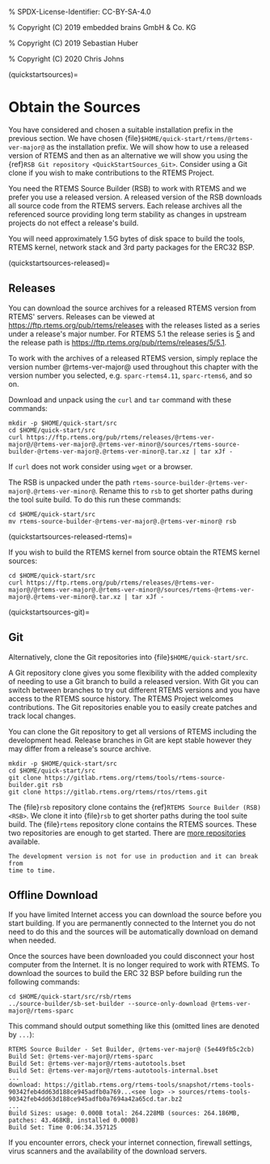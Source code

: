 % SPDX-License-Identifier: CC-BY-SA-4.0

% Copyright (C) 2019 embedded brains GmbH & Co. KG

% Copyright (C) 2019 Sebastian Huber

% Copyright (C) 2020 Chris Johns

(quickstartsources)=

# Obtain the Sources

You have considered and chosen a suitable installation prefix in the previous
section. We have chosen {file}`$HOME/quick-start/rtems/@rtems-ver-major@` as the installation
prefix. We will show how to use a released version of RTEMS and then as an
alternative we will show you using the {ref}`RSB Git repository
<QuickStartSources_Git>`. Consider using a Git clone if you wish to make
contributions to the RTEMS Project.

You need the RTEMS Source Builder (RSB) to work with RTEMS and we prefer you
use a released version. A released version of the RSB downloads all source code
from the RTEMS servers. Each release archives all the referenced source
providing long term stability as changes in upstream projects do not effect a
release's build.

You will need approximately 1.5G bytes of disk space to build the tools, RTEMS
kernel, network stack and 3rd party packages for the ERC32 BSP.

(quickstartsources-released)=

## Releases

You can download the source archives for a released RTEMS version from RTEMS'
servers. Releases can be viewed at <https://ftp.rtems.org/pub/rtems/releases> with
the releases listed as a series under a release's major number. For RTEMS 5.1
the release series is [5](https://ftp.rtems.org/pub/rtems/releases/5) and the
release path is <https://ftp.rtems.org/pub/rtems/releases/5/5.1>.

To work with the archives of a released RTEMS version, simply replace the
version number @rtems-ver-major@ used throughout this chapter with the version
number you selected, e.g. `sparc-rtems4.11`, `sparc-rtems6`, and so on.

Download and unpack using the `curl` and `tar` command with these commands:

```none
mkdir -p $HOME/quick-start/src
cd $HOME/quick-start/src
curl https://ftp.rtems.org/pub/rtems/releases/@rtems-ver-major@/@rtems-ver-major@.@rtems-ver-minor@/sources/rtems-source-builder-@rtems-ver-major@.@rtems-ver-minor@.tar.xz | tar xJf -
```

If `curl` does not work consider using `wget` or a browser.

The RSB is unpacked under the path `rtems-source-builder-@rtems-ver-major@.@rtems-ver-minor@`. Rename this
to `rsb` to get shorter paths during the tool suite build. To do this run
these commands:

```none
cd $HOME/quick-start/src
mv rtems-source-builder-@rtems-ver-major@.@rtems-ver-minor@ rsb
```

(quickstartsources-released-rtems)=

If you wish to build the RTEMS kernel from source obtain the RTEMS kernel
sources:

```none
cd $HOME/quick-start/src
curl https://ftp.rtems.org/pub/rtems/releases/@rtems-ver-major@/@rtems-ver-major@.@rtems-ver-minor@/sources/rtems-@rtems-ver-major@.@rtems-ver-minor@.tar.xz | tar xJf -
```

(quickstartsources-git)=

## Git

Alternatively, clone the Git repositories into {file}`$HOME/quick-start/src`.

A Git repository clone gives you some flexibility with the added complexity of
needing to use a Git branch to build a released version. With Git you can
switch between branches to try out different RTEMS versions and you have access
to the RTEMS source history. The RTEMS Project welcomes contributions. The Git
repositories enable you to easily create patches and track local changes.

You can clone the Git repository to get all versions of RTEMS including the
development head. Release branches in Git are kept stable however they may
differ from a release's source archive.

```none
mkdir -p $HOME/quick-start/src
cd $HOME/quick-start/src
git clone https://gitlab.rtems.org/rtems/tools/rtems-source-builder.git rsb
git clone https://gitlab.rtems.org/rtems/rtos/rtems.git
```

The {file}`rsb` repository clone contains the {ref}`RTEMS Source Builder (RSB)
<RSB>`. We clone it into {file}`rsb` to get shorter paths during the tool
suite build. The {file}`rtems` repository clone contains the RTEMS sources.
These two repositories are enough to get started. There are [more repositories](https://gitlab.rtems.org/explore/projects) available.

```{warning}
The development version is not for use in production and it can break from
time to time.
```

## Offline Download

If you have limited Internet access you can download the source before you
start building. If you are permanently connected to the Internet you do not
need to do this and the sources will be automatically download on demand when
needed.

Once the sources have been downloaded you could disconnect your host computer
from the Internet. It is no longer required to work with RTEMS. To download
the sources to build the ERC 32 BSP before building run the following commands:

```none
cd $HOME/quick-start/src/rsb/rtems
../source-builder/sb-set-builder --source-only-download @rtems-ver-major@/rtems-sparc
```

This command should output something like this (omitted lines are denoted by
`...`):

```none
RTEMS Source Builder - Set Builder, @rtems-ver-major@ (5e449fb5c2cb)
Build Set: @rtems-ver-major@/rtems-sparc
Build Set: @rtems-ver-major@/rtems-autotools.bset
Build Set: @rtems-ver-major@/rtems-autotools-internal.bset
...
download: https://gitlab.rtems.org/rtems-tools/snapshot/rtems-tools-90342feb4dd63d188ce945adfb0a769...<see log> -> sources/rtems-tools-90342feb4dd63d188ce945adfb0a7694a42a65cd.tar.bz2
...
Build Sizes: usage: 0.000B total: 264.228MB (sources: 264.186MB, patches: 43.468KB, installed 0.000B)
Build Set: Time 0:06:34.357125
```

If you encounter errors, check your internet connection, firewall settings,
virus scanners and the availability of the download servers.
